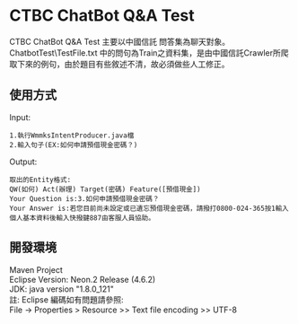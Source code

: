 # CTBC ChatBot Q&A Test
CTBC ChatBot Q&A Test 主要以中國信託 問答集為聊天對象。ChatbotTest\TestFile.txt 中的問句為Train之資料集，是由中國信託Crawler所爬取下來的例句，由於題目有些敘述不清，故必須做些人工修正。</br>

## 使用方式
Input:</br>
```
1.執行WmmksIntentProducer.java檔
2.輸入句子(EX:如何申請預借現金密碼？)
```
Output:</br>
```
取出的Entity格式:
QW(如何) Act(辦理) Target(密碼) Feature([預借現金]) 
Your Question is:3.如何申請預借現金密碼？
Your Answer is:若您目前尚未設定或已遺忘預借現金密碼，請撥打0800-024-365按1輸入個人基本資料後輸入快撥鍵887由客服人員協助。
```
## 開發環境
Maven Project</br>
Eclipse Version: Neon.2 Release (4.6.2)</br>
JDK: java version "1.8.0_121"</br>
註: Eclipse 編碼如有問題請參照:</br>
File -> Properties > Resource >> Text file encoding >> UTF-8</br>

